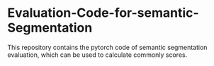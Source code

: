 # Evaluation-Code-for-semantic-Segmentation
This repository contains the pytorch code of semantic segmentation evaluation, which can be used to calculate commonly scores.
